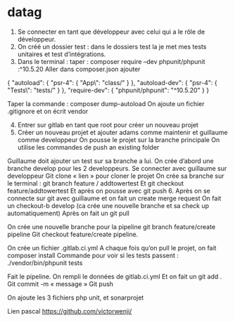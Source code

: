 # datag

1.	Se connecter en tant que développeur avec celui qui a le rôle de développeur.
2.	On créé un dossier test : dans le dossiers test la je met mes tests unitaires et test d’intégrations.
3.	Dans le terminal : taper : composer require –dev phpunit/phpunit :^10.5.20
Aller dans composer.json ajouter 


{
    "autoload": {
    "psr-4": {
        "App\\": "class/"
    }
},
"autoload-dev": {
    "psr-4": {
        "Tests\\": "tests/"
    }
},
    "require-dev": {
        "phpunit/phpunit": "^10.5.20"
    }
}


Taper la commande : composer dump-autoload
On ajoute un fichier .gitignore  et on écrit vendor


4.	Entrer sur gitlab en tant que root pour créer un nouveau projet
5.	Créer un nouveau projet et ajouter adams comme maintenir et guillaume comme developpeur
On pousse le projet sur la branche principale
On utilise les commandes de push an existing folder

Guillaume doit ajouter un test sur sa branche a lui.
On crée d’abord une branche develop pour les 2 developpeurs.
Se connecter avec guillaume sur developpeur
Git clone « lien » pour cloner le projet
On crée sa branche sur le terminal : git branch feature / addtowertest
Et               git checkout feature/addtowertest
Et après on pousse avec git push
6.	Après on se connecte sur git avec guillaume et on fait un create merge request
On fait un checkout-b develop     (ca crée une nouvelle branche et sa check up automatiquement)
Après on fait un git pull


On crée une nouvelle branche pour la pipeline git branch feature/create pipeline
Git checkout feature/create pipeline.


On crée un fichier .gitlab.ci.yml
A chaque fois qu’on pull le projet, on fait composer install
Commande pour voir si les tests passent :   
./vendor/bin/phpunit tests

Fait le pipeline. On rempli le données de gitlab.ci.yml
Et on fait un 	git add .
		Git commit -m « message »
		Git push

On ajoute les 3 fichiers php unit, et sonarprojet

Lien  pascal
https://github.com/victorwenji/
